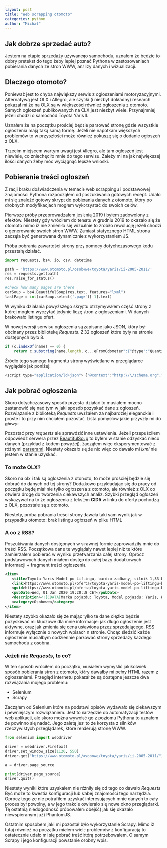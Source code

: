 ```yaml
---
layout: post
title: "Web scrapping otomoto"
categories: python
author: "Michał"
---
```



## Jak dobrze sprzedać auto?

Jestem na etapie sprzedaży używanego samochodu, uznałem że będzie to dobry pretekst do tego żeby lepiej poznać Pythona w zastosowaniach pobierania danych ze stron WWW, analizy danych i wizualizacji.

## Dlaczego otomoto?
Ponieważ jest to chyba największy serwis z ogłoszeniami motoryzacyjnymi. Alternatywą jest OLX i Allegro, ale szybki (i niezbyt dokładny) research pokazał mi że na OLX są w większości również ogłoszenia z otomoto. Samych ogłoszeń publikowanych na OLX jest niezbyt wiele. Przynajmniej jeżeli chodzi o samochód Toyota Yaris II.

Uznałem że na początku prościej będzie parsować stronę gdzie wszystkie ogłoszenia mają taką samą formę. Jeżeli nie napotkam większych problemów to w przyszłości może również pokuszę się o dodanie ogłoszeń z OLX.

Trzecim miejscem wartym uwagi jest Allegro, ale tam ogłoszeń jest niewiele, co zniechęciło mnie do tego serwisu. Zależy mi na jak największej ilości danych żeby móc wyciągnąć lepsze wnioski.

## Pobieranie treści ogłoszeń
Z racji braku doświadczenia w temacie web scrappingu i podstawowej znajomości Pythona rozpocząłem od poszukiwania gotowych recept. Udało mi się znaleźć gotowy [skrypt do pobierania danych z otomoto](https://bananovitch.github.io/blog/2018/09/19/python-car-scraper.html),  który po drobnych modyfikacjach mogłem wykorzystać do swoich celów.

Pierwsze próby przeprowadzałem jesienią 2019 i byłem zadowolony z efektów. Niestety gdy wróciłem do tematu w grudniu 2019 to okazało się że otomoto mimo iż nie zmieniło się wizualnie to zrobiło rewolucję jeżeli chodzi o generowanie swoich stron WWW. Zamiast statycznego HTML strona zaczęła być generowana dynamicznie z wykorzystaniem JS.

Próba pobrania zawartości strony przy pomocy dotychczasowego kodu przestałą działać.

```python
import requests, bs4, io, csv, datetime

path = 'https://www.otomoto.pl/osobowe/toyota/yaris/ii-2005-2011/'
res = requests.get(path)
res.raise_for_status()

#check how many pages are there
carSoup = bs4.BeautifulSoup(res.text, features="lxml")
lastPage = int(carSoup.select('.page')[-1].text)
```
W wyniku działania powyższego skryptu otrzymywałem część strony z której mogłem wyczytać jedynie liczę stron z ogłoszeniami. W danych brakowało listingu ofert. 

W nowej wersji serwisu ogłoszenia są zapisane jako JSON, który był obcinany przez bibliotekę *Requests*.
Z 32 ogłoszeń które były na stronie dostępnych było 8.
```javascript
if (c.indexOf(name) == 0) {
    return c.substring(name.length, c...eFromOdometer":{"@type":"QuantitativeValue","unitCode":"KMT","value":"133120"}}},{"@type":"Offer","priceSpecification":{"@type":"UnitPriceSpecification","price":"11600","priceCurrency":"PLN"},"itemOffered":{"@type":"Car","name":"Toyota Yaris","vehicleConfiguration":"Toyota Yaris 2009 rok, benzyna, klimatyzacja, 2x opony, \u015bliczna Toyota","brand":"Toyota","fuelType":"Benzyna","modelDate":"2009","mileageFromOdometer":{"@type":"QuantitativeValue","unitCode":"KMT","value":"150000"}}}]}}    </script>
```
Źródło tego samego fragmentu strony wyświetlane w przeglądarce wyglądało jak poniżej:

```javascript
<script type="application/ld+json"> {"@context":"http:\/\/schema.org","@type":"Webpage","url":"https:\/\/www.otomoto.pl\/osobowe\/toyota\/yaris\/ii-2005-2011\/","mainEntity":{"@type":"OfferCatalog","name":"Otomoto","itemListElement":[{"@type":"Offer","priceSpecification":{"@type":"UnitPriceSpecification","price":"14900","priceCurrency":"PLN"},"itemOffered"
  ```

## Jak pobrać ogłoszenia
Skoro dotychczasowy sposób przestał działać to musiałem mocno zastanowić się nad tym w jaki sposób pozyskać dane z ogłoszeń. Rozwiązanie z biblioteką *Requests* uważałem za najbardziej eleganckie i proste i to przy nim chciałem pozostać. Lista pomysłów jakie przyszły mi do głowy:

 Pozostać przy *requests* ale sprawdzić inne ustawienia. Jeżeli przepuściłem odpowiedź serwera przez [BeautifulSoup](https://lxml.de/elementsoup.html) to byłem w stanie odzyskać nieco danych (przykład z kodem powyżej). Zacząłem więc eksperymentować z różnymi [parserami](https://www.crummy.com/software/BeautifulSoup/bs4/doc/#installing-a-parser). Niestety okazało się że nic więc co dawało mi *lxml* nie jestem w stanie uzyskać.
 
### To może OLX?
Skoro na olx i tak są ogłoszenia z otomoto, to może prościej będzie się dobrać do danych od tej strony? Dodatkowo przykładając się do pracy od początku będę miał nie tylko ogłoszenia z otomoto, ale również z OLX co otwiera drogę do tworzenia ciekawszych analiz. Szybki przegląd ogłoszeń wskazywał na to że ogłoszenia z tekstem **CID5** w linku do oferty pochodzą z OLX, pozostałe są z otomoto.

Niestety, próba pobrania treści strony dawała taki sam wynik jak w przypadku otomoto: brak listingu ogłoszeń w pliku HTML

### A co z RSS?

Poszukiwania danych dostępnych w strawnej formie zaprowadziły mnie do treści RSS. Początkowa dane te wyglądały nawet lepiej niż te które zamierzałem pobierać w wyniku przetwarzania całej strony. Oprócz podstawowych danych miałem dostęp do całej bazy dodatkowych informacji + fragment treści ogłoszenia.


```xml
<item>
   <title>Toyota Yaris Model po Liftingu, bardzo zadbany, silnik 1,33 benzyna 101KM</title>
   <link>https://www.otomoto.pl/oferta/toyota-yaris-model-po-liftingu-bardzo-zadbany-silnik-1-33-benzyna-101km-ID6CBUEt.html</link>
   <guid>https://www.otomoto.pl/oferta/toyota-yaris-model-po-liftingu-bardzo-zadbany-silnik-1-33-benzyna-101km-ID6CBUEt.html</guid>
   <pubDate>Wed, 01 Jan 2020 19:20:18 CET</pubDate>
   <description><![CDATA[Marka pojazdu: Toyota, Model pojazdu: Yaris, Wersja: II (2005-2011), Rok produkcji: 2009 , Przebieg: 124 000 km, Pojemność skokowa: 1 300 cm3, Rodzaj paliwa: Benzyna, Moc: 101 KM, Skrzynia biegów: Manualna, Napęd: Na przednie koła, Filtr cząstek stałych: Nie, Uszkodzony: Nie, Typ: Auta miejskie, Liczba drzwi: 5 , Liczba miejsc: 5 , Kolor: Srebrny, Metalik: Tak, Perłowy: Nie, Matowy: Nie, Akryl (niemetalizowany): Nie, Dodatkowe wyposażenie: ABS, Centralny zamek, Elektryczne szyby przednie, Elektrycznie ustawiane lusterka, Immobilizer, Poduszka powietrzna kierowcy, Poduszka powietrzna pasażera, Radio fabryczne, Wspomaganie kierownicy, ESP (stabilizacja toru jazdy), Gniazdo AUX, Gniazdo USB, Isofix, Klimatyzacja manualna, Komputer pokładowy, MP3, Poduszka powietrzna chroniąca kolana, Poduszki boczne przednie, Poduszki boczne tylne, Tapicerka welurowa, Kierownica po prawej (Anglik): Nie, Cena: 19 700 PLN, VAT marża: Nie, Możliwość finansowania: Nie, Faktura VAT: Nie, Leasing: Nie, Kraj pochodzenia: Niemcy, Zarejestrowany w Polsce: Nie, Pierwszy właściciel: Nie, Bezwypadkowy: Nie, Serwisowany w ASO: Nie, Zarejestrowany jako zabytek: Nie, Tuning: Nie, Homologacja ciężarowa: Nie, <br/>Witam, Mam do sprzedania  Toyote  Yaris z roku 2009 po Liftingu  z niezawodnym silnikiem benzynowym na łańcuszku rozrządu o pojemności  1,33cm3,  101KM z  sześciobiegową skrzynia biegów. Auto  jest w bardzo dobrym stanie technicznym i wizualnym , czyste i zadbane. Samochód  na bieżąco serwisowany, p... <a href="https://www.otomoto.pl/oferta/toyota-yaris-model-po-liftingu-bardzo-zadbany-silnik-1-33-benzyna-101km-ID6CBUEt.html">https://www.otomoto.pl/oferta/toyota-yaris-model-po-liftingu-bardzo-zadbany-silnik-1-33-benzyna-101km-ID6CBUEt.html</a><img src="https://apollo-ireland.akamaized.net/v1/files/eyJmbiI6ImRleHIwYTZhZzl4bjItT1RPTU9UT1BMIiwidyI6W3siZm4iOiJ3ZzRnbnFwNnkxZi1PVE9NT1RPUEwiLCJzIjoiMTYiLCJwIjoiMTAsLTEwIiwiYSI6IjAifV19.EB9TsnzfR5SZBj0qRS3RLReQkYuTmTTKaGa02ySA-3Y/image;s=732x488;cars_;/936362001_;slot=1;filename=eyJmbiI6ImRleHIwYTZhZzl4bjItT1RPTU9UT1BMIiwidyI6W3siZm4iOiJ3ZzRnbnFwNnkxZi1PVE9NT1RPUEwiLCJzIjoiMTYiLCJwIjoiMTAsLTEwIiwiYSI6IjAifV19.EB9TsnzfR5SZBj0qRS3RLReQkYuTmTTKaGa02ySA-3Y_rev001.jpg">]]></description>
   <category>Osobowe</category>
</item>
```

Niestety szybko okazało się że mając tylko te dane ciężko będzie pozyskiwać mi kluczowe dla mnie informacje: jak długo ogłoszenie jest aktywne, oraz jak zmienia się cena ustawiona przez sprzedającego. RSS informuje wyłącznie o nowych wpisach n stronie. Chcąc śledzić każde ogłoszenie musiałbym codziennie parsować strony sprzedaży każdego samochodu z osobna.

### Jeżeli nie *Requests*, to co?

W ten sposób wróciłem do początku, musiałem wymyślić jakikolwiek sposób pobierania stron z otomoto, który dawałby mi pełny HTML razem z ogłoszeniami. Przegląd internetu pokazał że są dostępne jeszcze dwa rozwiązania mojego problemu:
- Selenium
- Scrapy

Zacząłem od Selenium które na podstawi opisów wydawało się ciekawszym i pewniejszym rozwiązaniem. Jest to narzędzie do automatyzacji testów web aplikacji, ale skoro można wywołać go z poziomu Pythona to uznałem że powinno się nadać. Jego zaletą jest to że korzysta z silników rzeczywistych przeglądarek, które renderują stronę WWW. 

```python
from selenium import webdriver

driver = webdriver.Firefox()
driver.set_window_size(1120, 550)
driver.get("https://www.otomoto.pl/osobowe/toyota/yaris/ii-2005-2011/")

a = driver.page_source

print(driver.page_source)
driver.quit()
```

Niestety wyniki które uzyskałem nie różniły się od tego co dawało *Requests* Być może to kwestia konfiguracji lub słabej znajomości tego narzędzia. Oprócz tego że nie potrafiłem uzyskać interesujących mnie danych to cały proces był powolny, a w jego trakcie otwierało się nowe okno przeglądarki. Tę ostatnią niedogodność próbowałem obejść( jak się okazało niewspieranym już) PhantomJS.

Ostatnim sposobem jaki mi pozostał było wykorzystanie Scrapy. Mimo iż tutaj również na początku miałem wiele problemów z konfiguracją to ostatecznie udało mi się pobrać treść którą potrzebowałem. O samym Scrapy i jego konfiguracji powstanie osobny wpis.
